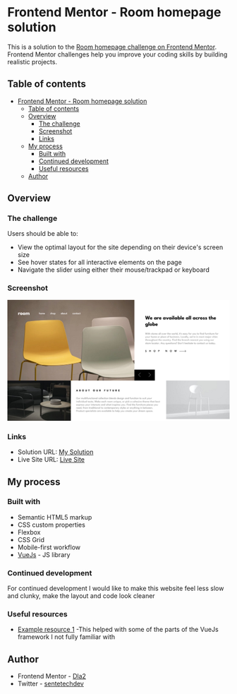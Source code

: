 # Frontend Mentor - Room homepage solution

This is a solution to the [Room homepage challenge on Frontend Mentor](https://www.frontendmentor.io/challenges/room-homepage-BtdBY_ENq). Frontend Mentor challenges help you improve your coding skills by building realistic projects. 

## Table of contents

- [Frontend Mentor - Room homepage solution](#frontend-mentor---room-homepage-solution)
  - [Table of contents](#table-of-contents)
  - [Overview](#overview)
    - [The challenge](#the-challenge)
    - [Screenshot](#screenshot)
    - [Links](#links)
  - [My process](#my-process)
    - [Built with](#built-with)
    - [Continued development](#continued-development)
    - [Useful resources](#useful-resources)
  - [Author](#author)


## Overview

### The challenge

Users should be able to:

- View the optimal layout for the site depending on their device's screen size
- See hover states for all interactive elements on the page
- Navigate the slider using either their mouse/trackpad or keyboard

### Screenshot

![Website Screenshot](./screenshot.png)

### Links

- Solution URL: [My Solution](https://github.com/Dla2/ROOM-HOMEPAGE-MASTER.git)
- Live Site URL: [Live Site](https://your-live-site-url.com)

## My process

### Built with

- Semantic HTML5 markup
- CSS custom properties
- Flexbox
- CSS Grid
- Mobile-first workflow
- [VueJs](https://vuejs.org) - JS library


### Continued development
For continued development I would like to make this website feel less slow and clunky, make the layout and code look cleaner

### Useful resources

- [Example resource 1](https://vuejs.org) -This helped with some of the parts of the VueJs framework I not fully familiar with

## Author

- Frontend Mentor - [Dla2](https://www.frontendmentor.io/profile/Dla2)
- Twitter - [sentetechdev](https://twitter.com/sentetechdev)
